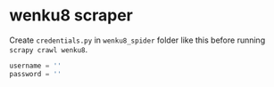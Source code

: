 # wenku8 scraper

Create `credentials.py` in `wenku8_spider` folder like this before running `scrapy crawl wenku8`.

```python
username = ''
password = ''
```
